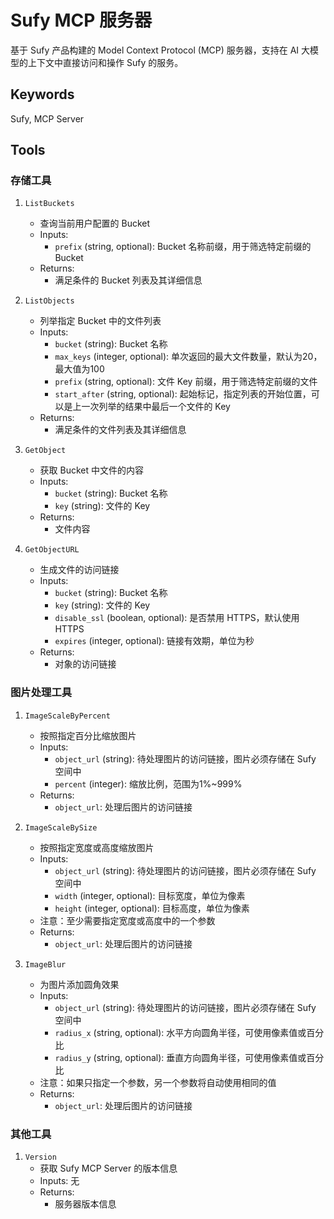 #  Sufy MCP 服务器

基于 Sufy 产品构建的 Model Context Protocol (MCP) 服务器，支持在 AI 大模型的上下文中直接访问和操作 Sufy 的服务。

## Keywords
Sufy, MCP Server

## Tools

### 存储工具

1. `ListBuckets`
   - 查询当前用户配置的 Bucket 
   - Inputs:
     - `prefix` (string, optional): Bucket 名称前缀，用于筛选特定前缀的 Bucket 
   - Returns:
     - 满足条件的 Bucket 列表及其详细信息

2. `ListObjects`
   - 列举指定 Bucket 中的文件列表
   - Inputs:
     - `bucket` (string): Bucket 名称
     - `max_keys` (integer, optional): 单次返回的最大文件数量，默认为20，最大值为100
     - `prefix` (string, optional): 文件 Key 前缀，用于筛选特定前缀的文件
     - `start_after` (string, optional): 起始标记，指定列表的开始位置，可以是上一次列举的结果中最后一个文件的 Key
   - Returns:
     - 满足条件的文件列表及其详细信息

3. `GetObject`
   - 获取 Bucket 中文件的内容
   - Inputs:
     - `bucket` (string):  Bucket 名称
     - `key` (string): 文件的 Key
   - Returns:
     - 文件内容

4. `GetObjectURL`
   - 生成文件的访问链接
   - Inputs:
     - `bucket` (string):  Bucket 名称
     - `key` (string): 文件的 Key
     - `disable_ssl` (boolean, optional): 是否禁用 HTTPS，默认使用 HTTPS
     - `expires` (integer, optional): 链接有效期，单位为秒
   - Returns:
     - 对象的访问链接

### 图片处理工具

1. `ImageScaleByPercent`
   - 按照指定百分比缩放图片
   - Inputs:
     - `object_url` (string): 待处理图片的访问链接，图片必须存储在 Sufy 空间中
     - `percent` (integer): 缩放比例，范围为1%~999%
   - Returns:
     - `object_url`: 处理后图片的访问链接

2. `ImageScaleBySize`
   - 按照指定宽度或高度缩放图片
   - Inputs:
     - `object_url` (string): 待处理图片的访问链接，图片必须存储在 Sufy 空间中
     - `width` (integer, optional): 目标宽度，单位为像素
     - `height` (integer, optional): 目标高度，单位为像素
   - 注意：至少需要指定宽度或高度中的一个参数
   - Returns:
     - `object_url`: 处理后图片的访问链接

3. `ImageBlur`
   - 为图片添加圆角效果
   - Inputs:
     - `object_url` (string): 待处理图片的访问链接，图片必须存储在 Sufy 空间中
     - `radius_x` (string, optional): 水平方向圆角半径，可使用像素值或百分比
     - `radius_y` (string, optional): 垂直方向圆角半径，可使用像素值或百分比
   - 注意：如果只指定一个参数，另一个参数将自动使用相同的值
   - Returns:
     - `object_url`: 处理后图片的访问链接

### 其他工具

1. `Version`
   - 获取 Sufy MCP Server 的版本信息
   - Inputs: 无
   - Returns:
     - 服务器版本信息




